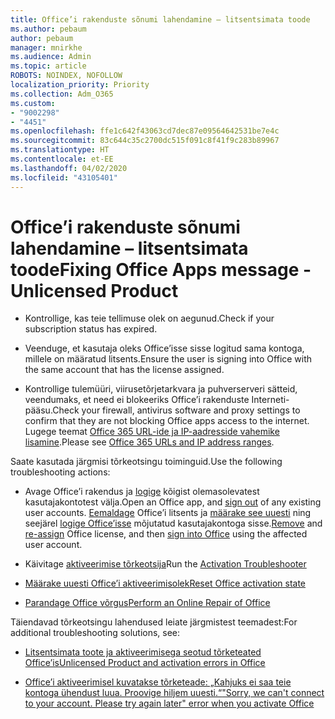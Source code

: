 ```yaml
---
title: Office’i rakenduste sõnumi lahendamine – litsentsimata toode
ms.author: pebaum
author: pebaum
manager: mnirkhe
ms.audience: Admin
ms.topic: article
ROBOTS: NOINDEX, NOFOLLOW
localization_priority: Priority
ms.collection: Adm_O365
ms.custom:
- "9002298"
- "4451"
ms.openlocfilehash: ffe1c642f43063cd7dec87e09564642531be7e4c
ms.sourcegitcommit: 83c644c35c2700dc515f091c8f41f9c283b89967
ms.translationtype: HT
ms.contentlocale: et-EE
ms.lasthandoff: 04/02/2020
ms.locfileid: "43105401"
---
```

# <a name="fixing-office-apps-message---unlicensed-product"></a><span data-ttu-id="43b3a-102">Office’i rakenduste sõnumi lahendamine – litsentsimata toode</span><span class="sxs-lookup"><span data-stu-id="43b3a-102">Fixing Office Apps message - Unlicensed Product</span></span>

- <span data-ttu-id="43b3a-103">Kontrollige, kas teie tellimuse olek on aegunud.</span><span class="sxs-lookup"><span data-stu-id="43b3a-103">Check if your subscription status has expired.</span></span>

- <span data-ttu-id="43b3a-104">Veenduge, et kasutaja oleks Office’isse sisse logitud sama kontoga, millele on määratud litsents.</span><span class="sxs-lookup"><span data-stu-id="43b3a-104">Ensure the user is signing into Office with the same account that has the license assigned.</span></span>

- <span data-ttu-id="43b3a-105">Kontrollige tulemüüri, viirusetõrjetarkvara ja puhverserveri sätteid, veendumaks, et need ei blokeeriks Office’i rakenduste Interneti-pääsu.</span><span class="sxs-lookup"><span data-stu-id="43b3a-105">Check your firewall, antivirus software and proxy settings to confirm that they are not blocking Office apps access to the internet.</span></span> <span data-ttu-id="43b3a-106">Lugege teemat [Office 365 URL-ide ja IP-aadresside vahemike lisamine](https://docs.microsoft.com/office365/enterprise/urls-and-ip-address-ranges).</span><span class="sxs-lookup"><span data-stu-id="43b3a-106">Please see [Office 365 URLs and IP address ranges](https://docs.microsoft.com/office365/enterprise/urls-and-ip-address-ranges).</span></span>

<span data-ttu-id="43b3a-107">Saate kasutada järgmisi tõrkeotsingu toiminguid.</span><span class="sxs-lookup"><span data-stu-id="43b3a-107">Use the following troubleshooting actions:</span></span> 

- <span data-ttu-id="43b3a-108">Avage Office’i rakendus ja [logige](https://support.office.com/article/5a20dc11-47e9-4b6f-945d-478cb6d92071) kõigist olemasolevatest kasutajakontotest välja.</span><span class="sxs-lookup"><span data-stu-id="43b3a-108">Open an Office app, and [sign out](https://support.office.com/article/5a20dc11-47e9-4b6f-945d-478cb6d92071) of any existing user accounts.</span></span> <span data-ttu-id="43b3a-109">[Eemaldage](https://docs.microsoft.com/office365/admin/manage/remove-licenses-from-users?view=o365-worldwide) Office’i litsents ja [määrake see uuesti](https://docs.microsoft.com/office365/admin/manage/assign-licenses-to-users?view=o365-worldwide) ning seejärel [logige Office’isse](https://support.office.com/article/628ea040-f265-49de-b986-be09c3ebf8a9) mõjutatud kasutajakontoga sisse.</span><span class="sxs-lookup"><span data-stu-id="43b3a-109">[Remove](https://docs.microsoft.com/office365/admin/manage/remove-licenses-from-users?view=o365-worldwide) and [re-assign](https://docs.microsoft.com/office365/admin/manage/assign-licenses-to-users?view=o365-worldwide) Office license, and then [sign into Office](https://support.office.com/article/628ea040-f265-49de-b986-be09c3ebf8a9) using the affected user account.</span></span>

- <span data-ttu-id="43b3a-110">Käivitage [aktiveerimise tõrkeotsija](https://aka.ms/SARA-OfficeActivation-Alchemy)</span><span class="sxs-lookup"><span data-stu-id="43b3a-110">Run the [Activation Troubleshooter](https://aka.ms/SARA-OfficeActivation-Alchemy)</span></span>

- [<span data-ttu-id="43b3a-111">Määrake uuesti Office’i aktiveerimisolek</span><span class="sxs-lookup"><span data-stu-id="43b3a-111">Reset Office activation state</span></span>](https://docs.microsoft.com/office365/troubleshoot/activation/reset-office-365-proplus-activation-state) 

- [<span data-ttu-id="43b3a-112">Parandage Office võrgus</span><span class="sxs-lookup"><span data-stu-id="43b3a-112">Perform an Online Repair of Office</span></span>](https://support.office.com/Article/7821d4b6-7c1d-4205-aa0e-a6b40c5bb88b?wt.mc_id=Alchemy_ClientDIA)

<span data-ttu-id="43b3a-113">Täiendavad tõrkeotsingu lahendused leiate järgmistest teemadest:</span><span class="sxs-lookup"><span data-stu-id="43b3a-113">For additional troubleshooting solutions, see:</span></span> 

- [<span data-ttu-id="43b3a-114">Litsentsimata toote ja aktiveerimisega seotud tõrketeated Office’is</span><span class="sxs-lookup"><span data-stu-id="43b3a-114">Unlicensed Product and activation errors in Office</span></span>](https://support.office.com/Article/0d23d3c0-c19c-4b2f-9845-5344fedc4380?wt.mc_id=Alchemy_ClientDIA)

- [<span data-ttu-id="43b3a-115">Office’i aktiveerimisel kuvatakse tõrketeade: „Kahjuks ei saa teie kontoga ühendust luua. Proovige hiljem uuesti.“</span><span class="sxs-lookup"><span data-stu-id="43b3a-115">"Sorry, we can't connect to your account. Please try again later" error when you activate Office</span></span>](https://docs.microsoft.com/office/troubleshoot/activation-installation/issue-when-activate-office-from-office-365)
